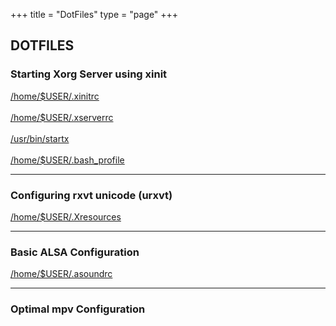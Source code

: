 +++
title = "DotFiles"
type = "page"
+++
<div class="box dotfiles">
<h2>DOTFILES</h2>
<h3>Starting Xorg Server using xinit</h3>
<a href="/dotfiles/xinit/.xinitrc" target="_blank" download>/home/$USER/.xinitrc</a>
<br/>
<br/>
<a href="/dotfiles/xinit/.xserverrc" target="_blank" download>/home/$USER/.xserverrc</a>
<br/>
<br/>
<a href="/dotfiles/xinit/startx" target="_blank" download>/usr/bin/startx</a>
<br/>
<br/>
<a href="/dotfiles/xinit/.bash_profile" target="_blank" download>/home/$USER/.bash_profile</a>
<hr/>
<h3>Configuring rxvt unicode (urxvt)</h3>
<a href="/dotfiles/urxvt/.Xresources" target="_blank" download>/home/$USER/.Xresources</a>
<hr/>
<h3>Basic ALSA Configuration</h3>
<a href="/dotfiles/alsa/.asoundrc" target="_blank" download>/home/$USER/.asoundrc</a>
<hr/>
<h3>Optimal mpv Configuration</h3>
</div>
